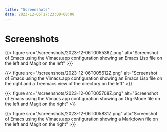 ```yaml
---
title: "Screenshots"
date: 2023-12-05T17:23:00-08:00
---
```

# Screenshots

{{< figure src="/screenshots/2023-12-06T005536Z.png" alt="Screenshot of Emacs using the Vimacs.app configuration showing an Emacs Lisp file on the left and Magit on the left" >}}

{{< figure src="/screenshots/2023-12-06T005612Z.png" alt="Screenshot of Emacs using the Vimacs.app configuration showing an Emacs Lisp file on the right and a Treemacs view of the directory on the left" >}}

{{< figure src="/screenshots/2023-12-06T005708Z.png" alt="Screenshot of Emacs using the Vimacs.app configuration showing an Org-Mode file on the left and Magit on the right" >}}

{{< figure src="/screenshots/2023-12-06T005831Z.png" alt="Screenshot of Emacs using the Vimacs.app configuration showing a Markdown file on the left and Magit on the right" >}}
